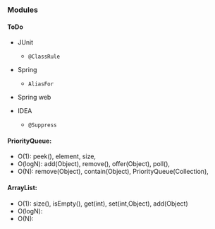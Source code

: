 ### Modules

#### ToDo
- JUnit
  - ``@ClassRule``
- Spring
  - ``AliasFor``
- Spring web

- IDEA
  - ``@Suppress``

#### PriorityQueue:
-  O(1): peek(), element, size,
-  O(logN): add(Object), remove(), offer(Object), poll(),
-  O(N): remove(Object), contain(Object), PriorityQueue(Collection),

#### ArrayList:
- O(1): size(), isEmpty(), get(int), set(int,Object), add(Object)
- O(logN):
- O(N):
